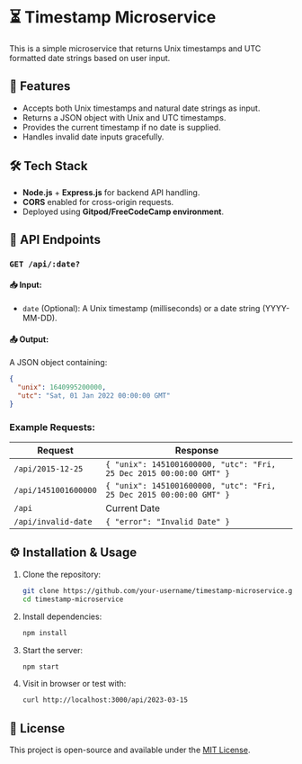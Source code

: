 # ⏳ Timestamp Microservice

This is a simple microservice that returns Unix timestamps and UTC formatted date strings based on user input.

## 🚀 Features
- Accepts both Unix timestamps and natural date strings as input.
- Returns a JSON object with Unix and UTC timestamps.
- Provides the current timestamp if no date is supplied.
- Handles invalid date inputs gracefully.

## 🛠️ Tech Stack
- **Node.js** + **Express.js** for backend API handling.
- **CORS** enabled for cross-origin requests.
- Deployed using **Gitpod/FreeCodeCamp environment**.

## 📌 API Endpoints

### `GET /api/:date?`
#### 📥 Input:
- `date` (Optional): A Unix timestamp (milliseconds) or a date string (YYYY-MM-DD).

#### 📤 Output:
A JSON object containing:
```json
{
  "unix": 1640995200000,
  "utc": "Sat, 01 Jan 2022 00:00:00 GMT"
}
```

### Example Requests:
| Request | Response |
|---------|---------|
| `/api/2015-12-25` | `{ "unix": 1451001600000, "utc": "Fri, 25 Dec 2015 00:00:00 GMT" }` |
| `/api/1451001600000` | `{ "unix": 1451001600000, "utc": "Fri, 25 Dec 2015 00:00:00 GMT" }` |
| `/api` | Current Date |
| `/api/invalid-date` | `{ "error": "Invalid Date" }` |

## ⚙️ Installation & Usage
1. Clone the repository:
   ```bash
   git clone https://github.com/your-username/timestamp-microservice.git
   cd timestamp-microservice
   ```
2. Install dependencies:
   ```bash
   npm install
   ```
3. Start the server:
   ```bash
   npm start
   ```
4. Visit in browser or test with:
   ```bash
   curl http://localhost:3000/api/2023-03-15
   ```

## 📜 License
This project is open-source and available under the [MIT License](LICENSE).

